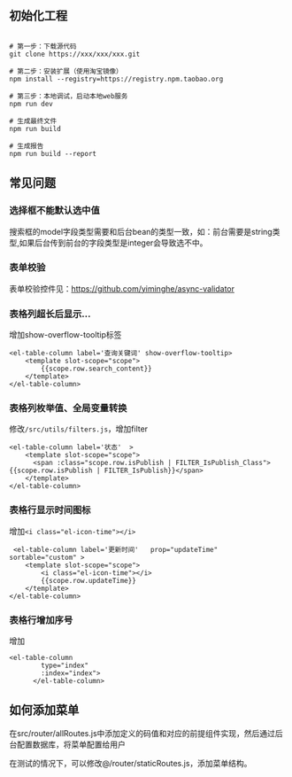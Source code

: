 ## 初始化工程

```

# 第一步：下载源代码
git clone https://xxx/xxx/xxx.git

# 第二步：安装扩展（使用淘宝镜像）
npm install --registry=https://registry.npm.taobao.org

# 第三步：本地调试，启动本地web服务
npm run dev

# 生成最终文件
npm run build

# 生成报告
npm run build --report
```

## 常见问题

### 选择框不能默认选中值

搜索框的model字段类型需要和后台bean的类型一致，如：前台需要是string类型,如果后台传到前台的字段类型是integer会导致选不中。

### 表单校验

表单校验控件见：https://github.com/yiminghe/async-validator

### 表格列超长后显示...

增加show-overflow-tooltip标签

```
<el-table-column label='查询关键词' show-overflow-tooltip>
    <template slot-scope="scope">
        {{scope.row.search_content}}
    </template>
</el-table-column>
```

### 表格列枚举值、全局变量转换

修改`/src/utils/filters.js`，增加filter

```
<el-table-column label='状态'  >
    <template slot-scope="scope">
      <span :class="scope.row.isPublish | FILTER_IsPublish_Class">{{scope.row.isPublish | FILTER_IsPublish}}</span>
    </template>
</el-table-column>
```

### 表格行显示时间图标

增加`<i class="el-icon-time"></i>`

```
 <el-table-column label='更新时间'   prop="updateTime" sortable="custom" >
    <template slot-scope="scope">
        <i class="el-icon-time"></i>
        {{scope.row.updateTime}}
    </template>
</el-table-column>
```

### 表格行增加序号

增加

```
<el-table-column
        type="index"
        :index="index">
      </el-table-column>
```

## 如何添加菜单

在src/router/allRoutes.js中添加定义的码值和对应的前提组件实现，然后通过后台配置数据库，将菜单配置给用户

在测试的情况下，可以修改@/router/staticRoutes.js，添加菜单结构。